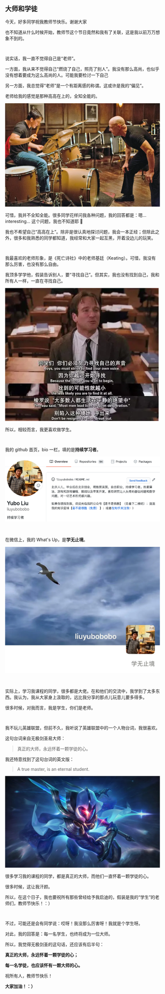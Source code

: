 ## 大师和学徒

今天，好多同学祝我教师节快乐。谢谢大家 

也不知道从什么时候开始，教师节这个节日竟然和我有了关联，这是我以前万万想象不到的。

<br/>

说实话，我一直不觉得自己是“老师”。

一方面，我从来不觉得自己“燃烧了自己，照亮了别人”。我没有那么高尚，也似乎没有想着要成为这么高尚的人。可能我要检讨一下自己 

另一方面，我总觉得“老师”是一个有距离感的称谓。这或许是我的“偏见”。

老师给我的感觉是那种高高在上的，全知全能的。

![teacher1](teacher1.png)

可惜，我并不全知全能。很多同学花样问我各种问题，我的回答都是：嗯... interesting... 这个问题，我也不知道耶 🤔

我也不希望自己“高高在上”。除非是很认真地探讨问题，我会一本正经；但除此之外，很多和我熟悉的同学都知道，我经常和大家一起互黑，开着没边儿的玩笑。

<br/>

我最喜欢的老师形象，是《死亡诗社》中的老师基廷（Keating）。可惜，我没有那么厉害，也没有那么自由。

我顶多学学他，假装告诉别人，要“寻找自己”。但其实，我也没有找到自己，我和所有人一样，一直在寻找自己。

![teacher2](teacher2.png)

所以，相较而言，我更喜欢做学生。

<br/>

我的 github 首页，bio 一栏，填的是**持续学习者**。

![bio](bio.png)

<br/>

在微信上，我的 What's Up，是**学无止境**。

![wx](wx.png)

<br/>

实际上，学习我课程的同学，很多都是大佬。在和他们的交流中，我学到了太多东西。我认为，我从大家身上汲取的，远比我分享的那点儿玩意儿要多得多。

很多时候，对我而言，我是学生，你们是老师。

<br/>

我不玩儿英雄联盟，但前不久，我听说了英雄联盟中的一个人物台词，我很喜欢。

这句台词来自无极剑圣易大师：

> 真正的大师，永远怀着一颗学徒的心。

我还特意找到了这句台词的英文版：

> A true master, is an eternal student.

![master](master.png)

很多学习我的课程的同学，都是真正的大师，而他们一直怀着一颗学徒的心。

很多时候，这让我汗颜。

所以，在这个日子，我也要祝所有那些曾经给予我启迪的，假装是我的“学生”的老师们，教师节快乐！：）

<br/>

不过，可能还是会有同学说：哎呀！我没那么厉害呀！我就是个学生呀。

对此，我的回答是：每一名学生，也终将成为一位大师。

所以，我觉得无极剑圣的这句话，还应该有后半句：

**真正的大师，永远怀着一颗学徒的心；**

**每一名学徒，也应该怀有一颗大师的心。**

祝所有人，教师节快乐！

**大家加油！：）**